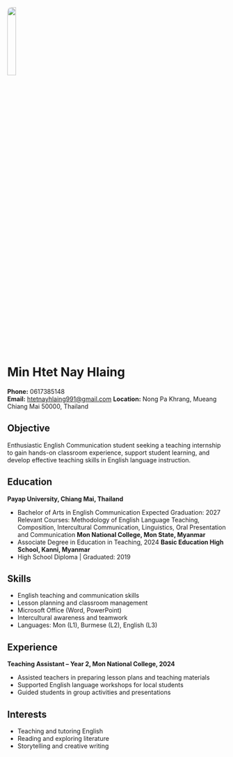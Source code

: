 <img src="https://minhtetnayhlaing.github.io/Minhtet.jpg" width="20%" align="above" style="border-radius:10px;">

# Min Htet Nay Hlaing  
**Phone:** 0617385148  
**Email:** htetnayhlaing991@gmail.com
**Location:** Nong Pa Khrang, Mueang Chiang Mai 50000, Thailand
## Objective
Enthusiastic English Communication student seeking a teaching internship to gain hands-on classroom experience, support student learning, and develop effective teaching skills in English language instruction.
## Education
**Payap University, Chiang Mai, Thailand**
- Bachelor of Arts in English Communication Expected Graduation: 2027
Relevant Courses: Methodology of English Language Teaching, Composition, Intercultural Communication, Linguistics, Oral Presentation and Communication
**Mon National College, Mon State, Myanmar**
- Associate Degree in Education in Teaching, 2024
**Basic Education High School, Kanni, Myanmar** 
- High School Diploma | Graduated: 2019
## Skills
- English teaching and communication skills  
- Lesson planning and classroom management  
- Microsoft Office (Word, PowerPoint)  
- Intercultural awareness and teamwork  
- Languages: Mon (L1), Burmese (L2), English (L3) 
## Experience
**Teaching Assistant – Year 2, Mon National College, 2024**    
- Assisted teachers in preparing lesson plans and teaching materials  
- Supported English language workshops for local students  
- Guided students in group activities and presentations
 ## Interests
- Teaching and tutoring English  
- Reading and exploring literature  
- Storytelling and creative writing  
